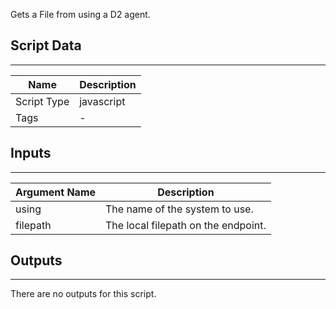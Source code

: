 Gets a File from using a D2 agent.

## Script Data

---

| **Name** | **Description** |
| --- | --- |
| Script Type | javascript |
| Tags | - |

## Inputs

---

| **Argument Name** | **Description** |
| --- | --- |
| using | The name of the system to use. |
| filepath | The local filepath on the endpoint. |

## Outputs

---
There are no outputs for this script.
